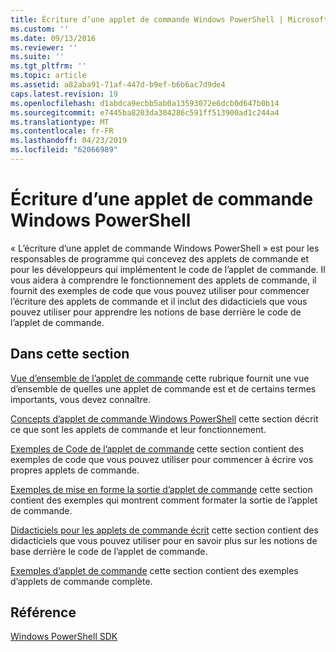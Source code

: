 ```yaml
---
title: Écriture d’une applet de commande Windows PowerShell | Microsoft Docs
ms.custom: ''
ms.date: 09/13/2016
ms.reviewer: ''
ms.suite: ''
ms.tgt_pltfrm: ''
ms.topic: article
ms.assetid: a82aba91-71af-447d-b9ef-b6b6ac7d9de4
caps.latest.revision: 19
ms.openlocfilehash: d1abdca9ecbb5ab0a13593072e6dcb0d647b0b14
ms.sourcegitcommit: e7445ba8203da304286c591ff513900ad1c244a4
ms.translationtype: MT
ms.contentlocale: fr-FR
ms.lasthandoff: 04/23/2019
ms.locfileid: "62066989"
---
```

# <a name="writing-a-windows-powershell-cmdlet"></a>Écriture d’une applet de commande Windows PowerShell

« L’écriture d’une applet de commande Windows PowerShell » est pour les responsables de programme qui concevez des applets de commande et pour les développeurs qui implémentent le code de l’applet de commande. Il vous aidera à comprendre le fonctionnement des applets de commande, il fournit des exemples de code que vous pouvez utiliser pour commencer l’écriture des applets de commande et il inclut des didacticiels que vous pouvez utiliser pour apprendre les notions de base derrière le code de l’applet de commande.

## <a name="in-this-section"></a>Dans cette section

[Vue d’ensemble de l’applet de commande](./cmdlet-overview.md) cette rubrique fournit une vue d’ensemble de quelles une applet de commande est et de certains termes importants, vous devez connaître.

[Concepts d’applet de commande Windows PowerShell](./windows-powershell-cmdlet-concepts.md) cette section décrit ce que sont les applets de commande et leur fonctionnement.

[Exemples de Code de l’applet de commande](./examples-of-cmdlet-code.md) cette section contient des exemples de code que vous pouvez utiliser pour commencer à écrire vos propres applets de commande.

[Exemples de mise en forme la sortie d’applet de commande](https://msdn.microsoft.com/en-us/65829249-124d-47d0-9bf3-8e397dc55855) cette section contient des exemples qui montrent comment formater la sortie de l’applet de commande.

[Didacticiels pour les applets de commande écrit](./tutorials-for-writing-cmdlets.md) cette section contient des didacticiels que vous pouvez utiliser pour en savoir plus sur les notions de base derrière le code de l’applet de commande.

[Exemples d’applet de commande](./cmdlet-samples.md) cette section contient des exemples d’applets de commande complète.

## <a name="reference"></a>Référence

[Windows PowerShell SDK](../windows-powershell-reference.md)
